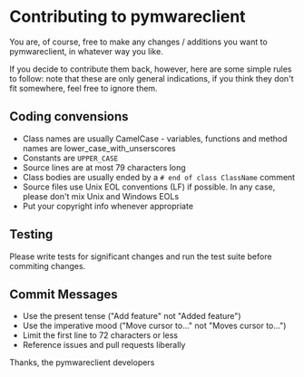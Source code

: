 Contributing to pymwareclient 
============================= 
 
You are, of course, free to make any changes / additions you want to pymwareclient, 
in whatever way you like. 
 
If you decide to contribute them back, however, here are some simple 
rules to follow: note that these are only general indications, if you think 
they don't fit somewhere, feel free to ignore them. 
 
Coding convensions 
------------------ 
- Class names are usually CamelCase - variables, functions and method names 
  are lower_case_with_unserscores 
- Constants are ``UPPER_CASE`` 
- Source lines are at most 79 characters long 
- Class bodies are usually ended by a ``# end of class ClassName`` comment 
- Source files use Unix EOL conventions (LF) if possible. In any case, please 
  don't mix Unix and Windows EOLs 
- Put your copyright info whenever appropriate 
 
Testing 
------- 
Please write tests for significant changes and run the test suite before 
commiting changes. 
 
Commit Messages 
--------------- 
- Use the present tense ("Add feature" not "Added feature") 
- Use the imperative mood ("Move cursor to..." not "Moves cursor to...") 
- Limit the first line to 72 characters or less 
- Reference issues and pull requests liberally 
 
Thanks, the pymwareclient developers 
